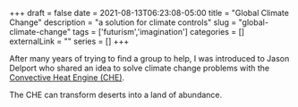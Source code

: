 +++ 
draft = false
date = 2021-08-13T06:23:08-05:00
title = "Global Climate Change"
description = "a solution for climate controls"
slug = "global-climate-change" 
tags = ['futurism','imagination']
categories = []
externalLink = ""
series = []
+++

After many years of trying to find a group to help, I was introduced to Jason Delport who shared an idea to solve climate change problems with the [Convective Heat Engine (CHE)](https://convective-heat-engine.github.io/).

The CHE can transform deserts into a land of abundance.
